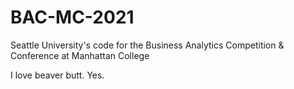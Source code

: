 # BAC-MC-2021
Seattle University's code for the Business Analytics Competition &amp; Conference at Manhattan College

I love beaver butt. Yes.